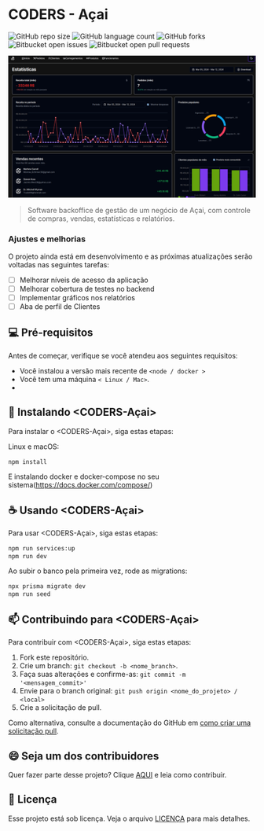 # CODERS - Açai

![GitHub repo size](https://img.shields.io/github/repo-size/iuricode/README-template?style=for-the-badge)
![GitHub language count](https://img.shields.io/github/languages/count/iuricode/README-template?style=for-the-badge)
![GitHub forks](https://img.shields.io/github/forks/iuricode/README-template?style=for-the-badge)
![Bitbucket open issues](https://img.shields.io/bitbucket/issues/iuricode/README-template?style=for-the-badge)
![Bitbucket open pull requests](https://img.shields.io/bitbucket/pr-raw/iuricode/README-template?style=for-the-badge)

<img src="public/dash.png" alt="Dashboard printscreen">

>Software backoffice de gestão de um negócio de Açai, com controle de compras, vendas, estatísticas e relatórios.
### Ajustes e melhorias

O projeto ainda está em desenvolvimento e as próximas atualizações serão voltadas nas seguintes tarefas:

- [ ] Melhorar níveis de acesso da aplicação
- [ ] Melhorar cobertura de testes no backend
- [ ] Implementar gráficos nos relatórios
- [ ] Aba de perfil de Clientes

## 💻 Pré-requisitos

Antes de começar, verifique se você atendeu aos seguintes requisitos:

- Você instalou a versão mais recente de `<node / docker >`
- Você tem uma máquina `< Linux / Mac>`.
- 
## 🚀 Instalando <CODERS-Açai>

Para instalar o <CODERS-Açai>, siga estas etapas:

Linux e macOS:

```
npm install
```

E instalando docker e docker-compose no seu sistema(https://docs.docker.com/compose/)

## ☕ Usando <CODERS-Açai>

Para usar <CODERS-Açai>, siga estas etapas:

```
npm run services:up
npm run dev
```

Ao subir o banco pela primeira vez, rode as migrations:
```
npx prisma migrate dev
npm run seed
```
## 📫 Contribuindo para <CODERS-Açai>

Para contribuir com <CODERS-Açai>, siga estas etapas:

1. Fork este repositório.
2. Crie um branch: `git checkout -b <nome_branch>`.
3. Faça suas alterações e confirme-as: `git commit -m '<mensagem_commit>'`
4. Envie para o branch original: `git push origin <nome_do_projeto> / <local>`
5. Crie a solicitação de pull.

Como alternativa, consulte a documentação do GitHub em [como criar uma solicitação pull](https://help.github.com/en/github/collaborating-with-issues-and-pull-requests/creating-a-pull-request).


## 😄 Seja um dos contribuidores

Quer fazer parte desse projeto? Clique [AQUI](CONTRIBUTING.md) e leia como contribuir.

## 📝 Licença

Esse projeto está sob licença. Veja o arquivo [LICENÇA](LICENSE.md) para mais detalhes.
